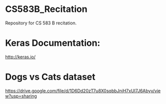 # CS583B_Recitation

Repository for CS 583 B recitation.

# Keras Documentation:
http://keras.io/

# Dogs vs Cats dataset
https://drive.google.com/file/d/1D6Dd20zT7u8X0sqbbJnjH7xUI7J6Abyv/view?usp=sharing 
